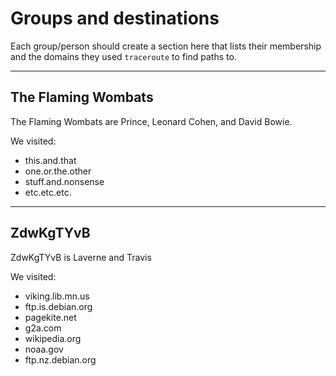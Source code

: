# Groups and destinations

Each group/person should create a section here that lists their membership
and the domains they used `traceroute` to find paths to.

---

## The Flaming Wombats

The Flaming Wombats are Prince, Leonard Cohen, and David Bowie.

We visited:

* this.and.that
* one.or.the.other
* stuff.and.nonsense
* etc.etc.etc.

---

## ZdwKgTYvB

ZdwKgTYvB is Laverne and Travis

We visited:

* viking.lib.mn.us 
* ftp.is.debian.org 
* pagekite.net 
* g2a.com 
* wikipedia.org 
* noaa.gov 
* ftp.nz.debian.org

